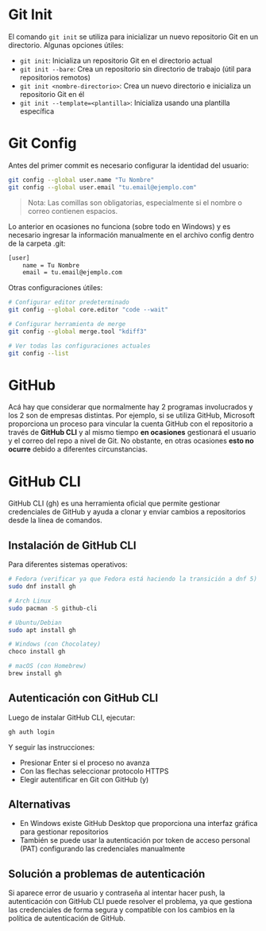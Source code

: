 # Git Init

El comando `git init` se utiliza para inicializar un nuevo repositorio Git en un directorio. Algunas opciones útiles:

- `git init`: Inicializa un repositorio Git en el directorio actual
- `git init --bare`: Crea un repositorio sin directorio de trabajo (útil para repositorios remotos)
- `git init <nombre-directorio>`: Crea un nuevo directorio e inicializa un repositorio Git en él
- `git init --template=<plantilla>`: Inicializa usando una plantilla específica

# Git Config

Antes del primer commit es necesario configurar la identidad del usuario:

```bash
git config --global user.name "Tu Nombre"
git config --global user.email "tu.email@ejemplo.com"
```
> Nota: Las comillas son obligatorias, especialmente si el nombre o correo contienen espacios.

Lo anterior en ocasiones no funciona (sobre todo en Windows) y es necesario ingresar la información manualmente en el archivo config dentro de la carpeta .git:

```bash
[user]
    name = Tu Nombre
    email = tu.email@ejemplo.com
```

Otras configuraciones útiles:

```bash
# Configurar editor predeterminado
git config --global core.editor "code --wait"

# Configurar herramienta de merge
git config --global merge.tool "kdiff3"

# Ver todas las configuraciones actuales
git config --list
```

# GitHub

Acá hay que considerar que normalmente hay 2 programas involucrados y los 2 son de empresas distintas. Por ejemplo, si se utiliza GitHub, Microsoft proporciona un proceso para vincular la cuenta GitHub con el repositorio a través de **GitHub CLI** y al mismo tiempo **en ocasiones** gestionará el usuario y el correo del repo a nivel de Git. No obstante, en otras ocasiones **esto no ocurre** debido a diferentes circunstancias.

# GitHub CLI

GitHub CLI (gh) es una herramienta oficial que permite gestionar credenciales de GitHub y ayuda a clonar y enviar cambios a repositorios desde la línea de comandos.

## Instalación de GitHub CLI

Para diferentes sistemas operativos:

```bash
# Fedora (verificar ya que Fedora está haciendo la transición a dnf 5)
sudo dnf install gh

# Arch Linux
sudo pacman -S github-cli

# Ubuntu/Debian
sudo apt install gh

# Windows (con Chocolatey)
choco install gh

# macOS (con Homebrew)
brew install gh
```

## Autenticación con GitHub CLI

Luego de instalar GitHub CLI, ejecutar:

```bash
gh auth login
```

Y seguir las instrucciones:
- Presionar Enter si el proceso no avanza
- Con las flechas seleccionar protocolo HTTPS
- Elegir autentificar en Git con GitHub (y)

## Alternativas

- En Windows existe GitHub Desktop que proporciona una interfaz gráfica para gestionar repositorios
- También se puede usar la autenticación por token de acceso personal (PAT) configurando las credenciales manualmente

## Solución a problemas de autenticación

Si aparece error de usuario y contraseña al intentar hacer push, la autenticación con GitHub CLI puede resolver el problema, ya que gestiona las credenciales de forma segura y compatible con los cambios en la política de autenticación de GitHub.
